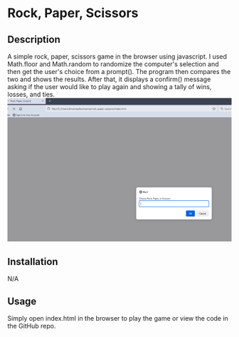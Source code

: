 # Rock, Paper, Scissors

## Description

A simple rock, paper, scissors game in the browser using javascript. I used Math.floor and Math.random to randomize the computer's selection and then get the user's choice from a prompt(). The program then compares the two and shows the results. After that, it displays a confirm() message asking if the user would like to play again and showing a tally of wins, losses, and ties.
![image of rock, paper, scissors game](assets/rps-image.png)

## Installation

N/A

## Usage
Simply open index.html in the browser to play the game or view the code in the GitHub repo.